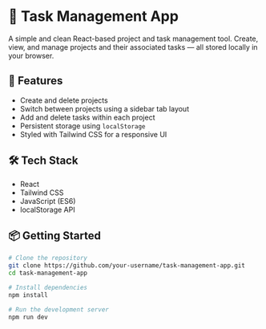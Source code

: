 # 📝 Task Management App

A simple and clean React-based project and task management tool. Create, view, and manage projects and their associated tasks — all stored locally in your browser.

## 🚀 Features

- Create and delete projects
- Switch between projects using a sidebar tab layout
- Add and delete tasks within each project
- Persistent storage using `localStorage`
- Styled with Tailwind CSS for a responsive UI

## 🛠 Tech Stack

- React
- Tailwind CSS
- JavaScript (ES6)
- localStorage API

## 📦 Getting Started

```bash
# Clone the repository
git clone https://github.com/your-username/task-management-app.git
cd task-management-app

# Install dependencies
npm install

# Run the development server
npm run dev

